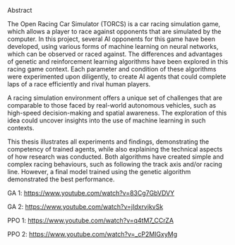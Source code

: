 Abstract

 The Open Racing Car Simulator (TORCS) is a car racing simulation game, which allows a player to
 race against opponents that are simulated by the computer. In this project, several AI opponents for
 this game have been developed, using various forms of machine learning on neural networks, which
 can be observed or raced against. The differences and advantages of genetic and reinforcement
 learning algorithms have been explored in this racing game context. Each parameter and condition of
 these algorithms were experimented upon diligently, to create AI agents that could complete laps of a
 race efficiently and rival human players.
 
 A racing simulation environment offers a unique set of challenges that are comparable to those faced
 by real-world autonomous vehicles, such as high-speed decision-making and spatial awareness. The
 exploration of this idea could uncover insights into the use of machine learning in such contexts.
 
 This thesis illustrates all experiments and findings, demonstrating the competency of trained agents,
 while also explaining the technical aspects of how research was conducted. Both algorithms have
 created simple and complex racing behaviours, such as following the track axis and/or racing line.
 However, a final model trained using the genetic algorithm demonstrated the best performance.

GA 1:  https://www.youtube.com/watch?v=83Cg7GbVDVY

GA 2:  https://www.youtube.com/watch?v=jIdxrvjkvSk

PPO 1:  https://www.youtube.com/watch?v=q4tM7_CCrZA

PPO 2:  https://www.youtube.com/watch?v=_cP2MIGxyMg
